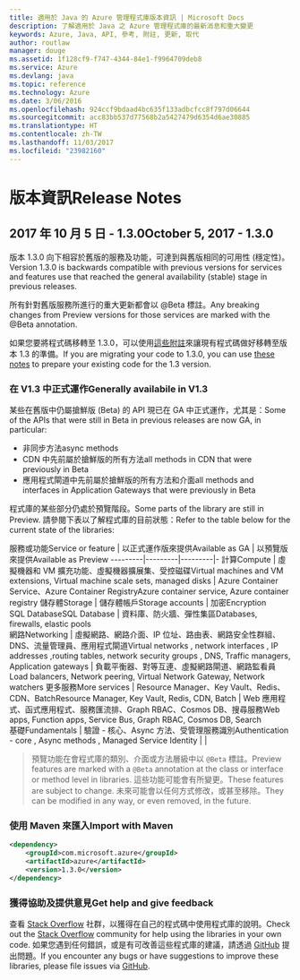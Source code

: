 ```yaml
---
title: 適用於 Java 的 Azure 管理程式庫版本資訊 | Microsoft Docs
description: 了解適用於 Java 之 Azure 管理程式庫的最新消息和重大變更
keywords: Azure, Java, API, 參考, 附註, 更新, 取代
author: routlaw
manager: douge
ms.assetid: 1f128cf9-f747-4344-84e1-f9964709deb8
ms.service: Azure
ms.devlang: java
ms.topic: reference
ms.technology: Azure
ms.date: 3/06/2016
ms.openlocfilehash: 924ccf9bdaad4bc635f133adbcfcc8f797d06644
ms.sourcegitcommit: acc83bb537d77568b2a5427479d6354d6ae30885
ms.translationtype: HT
ms.contentlocale: zh-TW
ms.lasthandoff: 11/03/2017
ms.locfileid: "23982160"
---
```

# <a name="release-notes"></a><span data-ttu-id="17c1b-104">版本資訊</span><span class="sxs-lookup"><span data-stu-id="17c1b-104">Release Notes</span></span> 

## <a name="october-5-2017---130"></a><span data-ttu-id="17c1b-105">2017 年 10 月 5 日 - 1.3.0</span><span class="sxs-lookup"><span data-stu-id="17c1b-105">October 5, 2017 - 1.3.0</span></span> 

<span data-ttu-id="17c1b-106">版本 1.3.0 向下相容於舊版的服務及功能，可達到與舊版相同的可用性 (穩定性)。</span><span class="sxs-lookup"><span data-stu-id="17c1b-106">Version 1.3.0 is backwards compatible with previous versions for services and features use that reached the general availability (stable) stage in previous releases.</span></span>

<span data-ttu-id="17c1b-107">所有針對舊版服務所進行的重大更新都會以 @Beta 標註。</span><span class="sxs-lookup"><span data-stu-id="17c1b-107">Any breaking changes from Preview versions for those services are marked with the @Beta annotation.</span></span>

<span data-ttu-id="17c1b-108">如果您要將程式碼移轉至 1.3.0，可以使用[這些附註](https://github.com/Azure/azure-sdk-for-java/blob/master/notes/prepare-for-1.3.0.md)來讓現有程式碼做好移轉至版本 1.3 的準備。</span><span class="sxs-lookup"><span data-stu-id="17c1b-108">If you are migrating your code to 1.3.0, you can use [these notes](https://github.com/Azure/azure-sdk-for-java/blob/master/notes/prepare-for-1.3.0.md) to prepare your existing code for the 1.3 version.</span></span>

### <a name="generally-availabile-in-v13"></a><span data-ttu-id="17c1b-109">在 V1.3 中正式運作</span><span class="sxs-lookup"><span data-stu-id="17c1b-109">Generally availabile in V1.3</span></span>

<span data-ttu-id="17c1b-110">某些在舊版中仍屬搶鮮版 (Beta) 的 API 現已在 GA 中正式運作，尤其是：</span><span class="sxs-lookup"><span data-stu-id="17c1b-110">Some of the APIs that were still in Beta in previous releases are now GA, in particular:</span></span>

- <span data-ttu-id="17c1b-111">非同步方法</span><span class="sxs-lookup"><span data-stu-id="17c1b-111">async methods</span></span>
- <span data-ttu-id="17c1b-112">CDN 中先前屬於搶鮮版的所有方法</span><span class="sxs-lookup"><span data-stu-id="17c1b-112">all methods in CDN that were previously in Beta</span></span>
- <span data-ttu-id="17c1b-113">應用程式閘道中先前屬於搶鮮版的所有方法和介面</span><span class="sxs-lookup"><span data-stu-id="17c1b-113">all methods and interfaces in Application Gateways that were previously in Beta</span></span>

 <span data-ttu-id="17c1b-114">程式庫的某些部分仍處於預覽階段。</span><span class="sxs-lookup"><span data-stu-id="17c1b-114">Some parts of the library are still in Preview.</span></span> <span data-ttu-id="17c1b-115">請參閱下表以了解程式庫的目前狀態：</span><span class="sxs-lookup"><span data-stu-id="17c1b-115">Refer to the table below for the current state of the libraries:</span></span>

<span data-ttu-id="17c1b-116">服務或功能</span><span class="sxs-lookup"><span data-stu-id="17c1b-116">Service or feature</span></span> | <span data-ttu-id="17c1b-117">以正式運作版來提供</span><span class="sxs-lookup"><span data-stu-id="17c1b-117">Available as GA</span></span> | <span data-ttu-id="17c1b-118">以預覽版來提供</span><span class="sxs-lookup"><span data-stu-id="17c1b-118">Available as Preview</span></span> 
---------|---------|---------|-
<span data-ttu-id="17c1b-119">計算</span><span class="sxs-lookup"><span data-stu-id="17c1b-119">Compute</span></span>  | <span data-ttu-id="17c1b-120">虛擬機器和 VM 擴充功能、虛擬機器擴展集、受控磁碟</span><span class="sxs-lookup"><span data-stu-id="17c1b-120">Virtual machines and VM extensions, Virtual machine scale sets, managed disks</span></span>   | <span data-ttu-id="17c1b-121">Azure Container Service、Azure Container Registry</span><span class="sxs-lookup"><span data-stu-id="17c1b-121">Azure container service, Azure container registry</span></span> 
<span data-ttu-id="17c1b-122">儲存體</span><span class="sxs-lookup"><span data-stu-id="17c1b-122">Storage</span></span>   |  <span data-ttu-id="17c1b-123">儲存體帳戶</span><span class="sxs-lookup"><span data-stu-id="17c1b-123">Storage accounts</span></span>       |    <span data-ttu-id="17c1b-124">加密</span><span class="sxs-lookup"><span data-stu-id="17c1b-124">Encryption</span></span>     
<span data-ttu-id="17c1b-125">SQL Database</span><span class="sxs-lookup"><span data-stu-id="17c1b-125">SQL Database</span></span>  | <span data-ttu-id="17c1b-126">資料庫、防火牆、彈性集區</span><span class="sxs-lookup"><span data-stu-id="17c1b-126">Databases, firewalls, elastic pools</span></span>              
<span data-ttu-id="17c1b-127">網路</span><span class="sxs-lookup"><span data-stu-id="17c1b-127">Networking</span></span>    |  <span data-ttu-id="17c1b-128">虛擬網路、網路介面、IP 位址、路由表、網路安全性群組、DNS、流量管理員、應用程式閘道</span><span class="sxs-lookup"><span data-stu-id="17c1b-128">Virtual networks , network interfaces , IP addresses ,routing tables, network security groups , DNS, Traffic managers, Application gateways</span></span>  |    <span data-ttu-id="17c1b-129">負載平衡器、對等互連、虛擬網路閘道、網路監看員</span><span class="sxs-lookup"><span data-stu-id="17c1b-129">Load balancers, Network peering, Virtual Network Gateway, Network watchers</span></span> 
<span data-ttu-id="17c1b-130">更多服務</span><span class="sxs-lookup"><span data-stu-id="17c1b-130">More services</span></span>    |  <span data-ttu-id="17c1b-131">Resource Manager、Key Vault、Redis、CDN、Batch</span><span class="sxs-lookup"><span data-stu-id="17c1b-131">Resource Manager, Key Vault, Redis,  CDN, Batch</span></span>       |  <span data-ttu-id="17c1b-132">Web 應用程式、函式應用程式、服務匯流排、Graph RBAC、Cosmos DB、搜尋服務</span><span class="sxs-lookup"><span data-stu-id="17c1b-132">Web apps, Function apps, Service Bus, Graph RBAC, Cosmos DB, Search</span></span>  
<span data-ttu-id="17c1b-133">基礎</span><span class="sxs-lookup"><span data-stu-id="17c1b-133">Fundamentals</span></span>     |   <span data-ttu-id="17c1b-134">驗證 - 核心、Async 方法、受管理服務識別</span><span class="sxs-lookup"><span data-stu-id="17c1b-134">Authentication - core , Async methods , Managed Service Identity</span></span>      |      |

> <span data-ttu-id="17c1b-135">預覽功能在會程式庫的類別、介面或方法層級中以 `@Beta` 標註。</span><span class="sxs-lookup"><span data-stu-id="17c1b-135">Preview features are marked with a `@Beta` annotation at the class or interface or method level in libraries.</span></span> <span data-ttu-id="17c1b-136">這些功能可能會有所變更。</span><span class="sxs-lookup"><span data-stu-id="17c1b-136">These features are subject to change.</span></span> <span data-ttu-id="17c1b-137">未來可能會以任何方式修改，或甚至移除。</span><span class="sxs-lookup"><span data-stu-id="17c1b-137">They can be modified in any way, or even removed, in the future.</span></span>

### <a name="import-with-maven"></a><span data-ttu-id="17c1b-138">使用 Maven 來匯入</span><span class="sxs-lookup"><span data-stu-id="17c1b-138">Import with Maven</span></span>

```XML
<dependency>
    <groupId>com.microsoft.azure</groupId>
    <artifactId>azure</artifactId>
    <version>1.3.0</version>
</dependency>
```

### <a name="get-help-and-give-feedback"></a><span data-ttu-id="17c1b-139">獲得協助及提供意見</span><span class="sxs-lookup"><span data-stu-id="17c1b-139">Get help and give feedback</span></span>

<span data-ttu-id="17c1b-140">查看 [Stack Overflow](http://stackoverflow.com/questions/tagged/azure-java-sdk) 社群，以獲得在自己的程式碼中使用程式庫的說明。</span><span class="sxs-lookup"><span data-stu-id="17c1b-140">Check out the [Stack Overflow](http://stackoverflow.com/questions/tagged/azure-java-sdk) community for help using the libraries in your own code.</span></span> <span data-ttu-id="17c1b-141">如果您遇到任何錯誤，或是有可改善這些程式庫的建議，請透過 [GitHub](https://github.com/Azure/azure-sdk-for-java/issues) 提出問題。</span><span class="sxs-lookup"><span data-stu-id="17c1b-141">If you encounter any bugs or have suggestions to improve these libraries, please file issues via [GitHub](https://github.com/Azure/azure-sdk-for-java/issues).</span></span>


